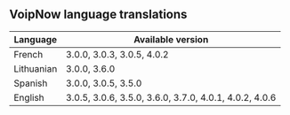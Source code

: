 ## VoipNow language translations

Language | Available version
-------|--------------
French | 3.0.0, 3.0.3, 3.0.5, 4.0.2
Lithuanian | 3.0.0, 3.6.0
Spanish | 3.0.0, 3.0.5, 3.5.0
English | 3.0.5, 3.0.6, 3.5.0, 3.6.0, 3.7.0, 4.0.1, 4.0.2, 4.0.6

